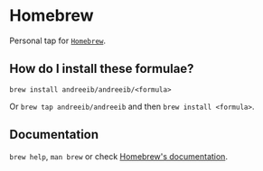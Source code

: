 # Homebrew

Personal tap for [`Homebrew`](http://brew.sh).

## How do I install these formulae?

`brew install andreeib/andreeib/<formula>`

Or `brew tap andreeib/andreeib` and then `brew install <formula>`.

## Documentation

`brew help`, `man brew` or check [Homebrew's documentation](https://docs.brew.sh).
